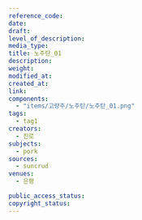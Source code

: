 ```yaml
---
reference_code: 
date: 
draft: 
level_of_description: 
media_type: 
title: 노주탄_01 
description: 
weight: 
modified_at: 
created_at: 
link: 
components: 
  - "items/고량주/노주탄/노주탄_01.png"
tags:
  - tag1
creators:
  - 진로
subjects: 
  - pork
sources: 
  - suncrud
venues: 
  - 은평

public_access_status: 
copyright_status: 
---
```

